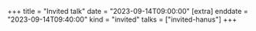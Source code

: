 +++
title = "Invited talk"
date = "2023-09-14T09:00:00"
[extra]
enddate = "2023-09-14T09:40:00"
kind = "invited"
talks = ["invited-hanus"]
+++
